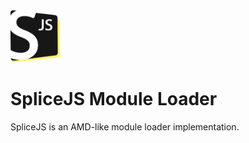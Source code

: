  
<img src="splicejs.png" width=80/> 

# SpliceJS Module Loader
SpliceJS is an AMD-like module loader implementation. 
